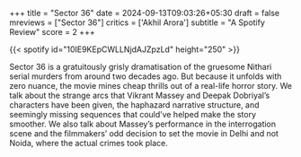 +++
title = "Sector 36"
date = 2024-09-13T09:03:26+05:30
draft = false
mreviews = ["Sector 36"]
critics = ['Akhil Arora']
subtitle = "A Spotify Review"
score = 2
+++

{{< spotify id="10IE9KEpCWLLNjdAJZpzLd" height="250" >}}

Sector 36 is a gratuitously grisly dramatisation of the gruesome Nithari serial murders from around two decades ago. But because it unfolds with zero nuance, the movie mines cheap thrills out of a real-life horror story. We talk about the strange arcs that Vikrant Massey and Deepak Dobriyal’s characters have been given, the haphazard narrative structure, and seemingly missing sequences that could’ve helped make the story smoother. We also talk about Massey’s performance in the interrogation scene and the filmmakers’ odd decision to set the movie in Delhi and not Noida, where the actual crimes took place.
